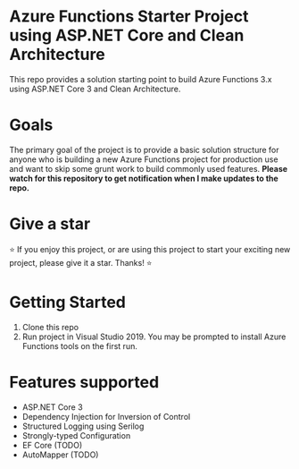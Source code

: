 # Azure Functions Starter Project using ASP.NET Core and Clean Architecture
This repo provides a solution starting point to build Azure Functions 3.x using ASP.NET Core 3 and Clean Architecture.

# Goals
The primary goal of the project is to provide a basic solution structure for anyone who is building a new Azure Functions project for production use and want to skip some grunt work to build commonly used features.
**Please watch for this repository to get notification when I make updates to the repo.**

# Give a star
:star: If you enjoy this project, or are using this project to start your exciting new project, please give it a star. Thanks! :star: 

# Getting Started
1. Clone this repo
2. Run project in Visual Studio 2019. You may be prompted to install Azure Functions tools on the first run.

# Features supported
* ASP.NET Core 3
* Dependency Injection for Inversion of Control
* Structured Logging using Serilog
* Strongly-typed Configuration
* EF Core (TODO)
* AutoMapper (TODO)
